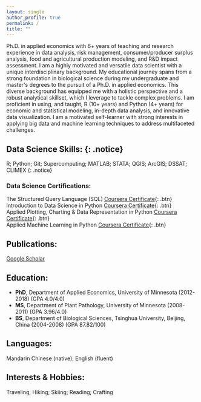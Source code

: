 ```yaml
---
layout: single
author_profile: true
permalink: /
title: ""
---
```


Ph.D. in applied economics with 6+ years of teaching and research experience in data analysis, risk management, consumer/producer surplus analysis, food and agricultural production modeling, and R&D impact assessment. I am a highly motivated and versatile data scientist with a unique interdisciplinary background. My educational journey spans from a strong foundation in biological science during my undergraduate and master's degrees to the pursuit of a Ph.D. in applied economics. This diverse background has equipped me with a holistic perspective and a robust analytical skillset, which I leverage to tackle complex problems. I am proficient in using, and taught, R (10+ years) and Python (4+ years) for economic and statistical modeling, in-depth data analysis, and innovative data visualization. I am a motivated self-learner with strong interests in applying big data and machine learning techniques to address multifaceted challenges.

## Data Science Skills:  {: .notice}
R; Python; Git; Supercomputing; MATLAB; STATA; QGIS; ArcGIS; DSSAT; CLIMEX {: .notice}

### Data Science Certifications:
The Structured Query Language (SQL) [Coursera Certificate](https://coursera.org/share/1d078f4e6c393c51c3cf54a2ba646565){: .btn}  
Introduction to Data Science in Python [Coursera Certificate](https://coursera.org/share/48e23cb51c877f67919c0f8da380ed97){: .btn}  
Applied Plotting, Charting & Data Representation in Python [Coursera Certificate](https://coursera.org/share/3458510d7cc892eb6a328ab992c9c4d1){: .btn}  
Applied Machine Learning in Python [Coursera Certificate](https://coursera.org/share/8b68e31f7a35a9ca4dc2e29b205a0841){: .btn}  

## Publications:  
[Google Scholar](https://scholar.google.com/citations?user=xbBwIeoAAAAJ&hl=en&oi=ao)

## Education:  
* **PhD**, Department of Applied Economics, University of Minnesota (2012-2018) (GPA 4.0/4.0)
* **MS**, Department of Plant Pathology, University of Minnesota (2008-2011) (GPA 3.96/4.0)
* **BS**, Department of Biological Sciences, Tsinghua University, Beijing, China (2004-2008) (GPA 87.82/100)


## Languages:  
Mandarin Chinese (native); English (fluent)

## Interests & Hobbies:  
Traveling; Hiking; Skiing; Reading; Crafting